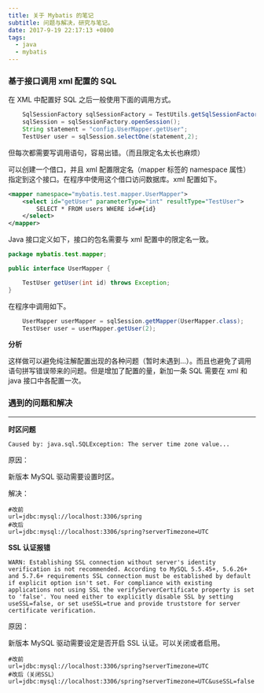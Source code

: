 ```yaml
---
title: 关于 Mybatis 的笔记
subtitle: 问题与解决，研究与笔记。
date: 2017-9-19 22:17:13 +0800
tags:
  - java
  - mybatis
---
```


### 基于接口调用 xml 配置的 SQL

在 XML 中配置好 SQL 之后一般使用下面的调用方式。

```java
    SqlSessionFactory sqlSessionFactory = TestUtils.getSqlSessionFactory();
    sqlSession = sqlSessionFactory.openSession();
    String statement = "config.UserMapper.getUser";
    TestUser user = sqlSession.selectOne(statement,2);
```

但每次都需要写调用语句，容易出错。（而且限定名太长也麻烦）

可以创建一个借口，并且 xml 配置限定名（mapper 标签的 namespace 属性）指定到这个接口。在程序中使用这个借口访问数据库。xml 配置如下。

```xml
<mapper namespace="mybatis.test.mapper.UserMapper">
    <select id="getUser" parameterType="int" resultType="TestUser">
        SELECT * FROM users WHERE id=#{id}
    </select>
</mapper>
```

Java 接口定义如下，接口的包名需要与 xml 配置中的限定名一致。

```java
package mybatis.test.mapper;

public interface UserMapper {

    TestUser getUser(int id) throws Exception;
}
```

在程序中调用如下。

```java
    UserMapper userMapper = sqlSession.getMapper(UserMapper.class);
    TestUser user = userMapper.getUser(2);
```

**分析**

这样做可以避免纯注解配置出现的各种问题（暂时未遇到...）。而且也避免了调用语句拼写错误带来的问题。但是增加了配置的量，新加一条 SQL 需要在 xml 和 java 接口中各配置一次。

### 遇到的问题和解决

---

**时区问题**

`Caused by: java.sql.SQLException: The server time zone value...`

原因：

新版本 MySQL 驱动需要设置时区。

解决：

```properties
#改前
url=jdbc:mysql://localhost:3306/spring
#改后
url=jdbc:mysql://localhost:3306/spring?serverTimezone=UTC
```

**SSL 认证报错**

`WARN: Establishing SSL connection without server's identity verification is not recommended. According to MySQL 5.5.45+, 5.6.26+ and 5.7.6+ requirements SSL connection must be established by default if explicit option isn't set. For compliance with existing applications not using SSL the verifyServerCertificate property is set to 'false'. You need either to explicitly disable SSL by setting useSSL=false, or set useSSL=true and provide truststore for server certificate verification.`

原因：

新版本 MySQL 驱动需要设定是否开启 SSL 认证。可以关闭或者启用。

```properties
#改前
url=jdbc:mysql://localhost:3306/spring?serverTimezone=UTC
#改后（关闭SSL）
url=jdbc:mysql://localhost:3306/spring?serverTimezone=UTC&useSSL=false
```
